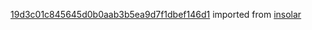 [19d3c01c845645d0b0aab3b5ea9d7f1dbef146d1](https://github.com/insolar/insolar/commit/19d3c01c845645d0b0aab3b5ea9d7f1dbef146d1) imported from [insolar](https://github.com/insolar/insolar)
